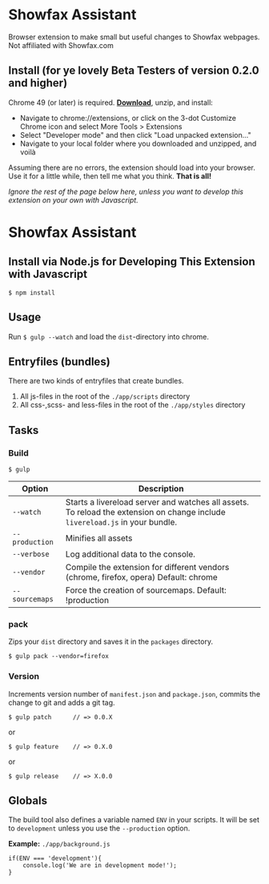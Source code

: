 # Showfax Assistant

Browser extension to make small but useful changes to Showfax webpages. Not affiliated with Showfax.com

## Install (for ye lovely Beta Testers of version 0.2.0 and higher)

Chrome 49 (or later) is required. [**Download**](https://github.com/kevinashworth/showfax-assistant/releases/download/v0.2.0/showfax_assistant.zip), unzip, and install:

- Navigate to chrome://extensions, or click on the 3-dot Customize Chrome icon and select More Tools > Extensions
- Select "Developer mode" and then click "Load unpacked extension..."
- Navigate to your local folder where you downloaded and unzipped, and voilà

Assuming there are no errors, the extension should load into your browser. Use it for a little while, then tell me what you think. **That is all!**

*Ignore the rest of the page below here, unless you want to develop this extension on your own with Javascript.*

# Showfax Assistant 

## Install via Node.js for Developing This Extension with Javascript

	$ npm install

## Usage

Run `$ gulp --watch` and load the `dist`-directory into chrome.

## Entryfiles (bundles)

There are two kinds of entryfiles that create bundles.

1. All js-files in the root of the `./app/scripts` directory
2. All css-,scss- and less-files in the root of the `./app/styles` directory

## Tasks

### Build

    $ gulp


| Option         | Description                                                                                                                                           |
|----------------|-------------------------------------------------------------------------------------------------------------------------------------------------------|
| `--watch`      | Starts a livereload server and watches all assets. <br>To reload the extension on change include `livereload.js` in your bundle.                      |
| `--production` | Minifies all assets                                                                                                                                   |
| `--verbose`    | Log additional data to the console.                                                                                                                   |
| `--vendor`     | Compile the extension for different vendors (chrome, firefox, opera)  Default: chrome                                                                 |
| `--sourcemaps` | Force the creation of sourcemaps. Default: !production                                                                                                |


### pack

Zips your `dist` directory and saves it in the `packages` directory.

    $ gulp pack --vendor=firefox

### Version

Increments version number of `manifest.json` and `package.json`,
commits the change to git and adds a git tag.


    $ gulp patch      // => 0.0.X

or

    $ gulp feature    // => 0.X.0

or

    $ gulp release    // => X.0.0


## Globals

The build tool also defines a variable named `ENV` in your scripts. It will be set to `development` unless you use the `--production` option.


**Example:** `./app/background.js`

	if(ENV === 'development'){
		console.log('We are in development mode!');
	}







